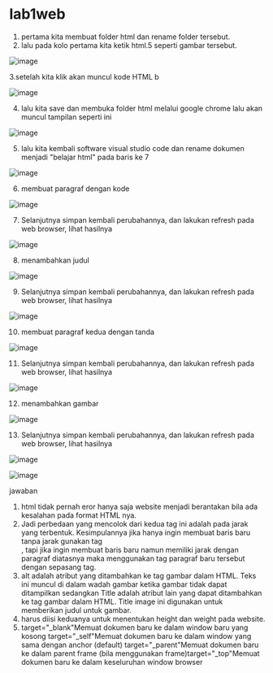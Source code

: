 # lab1web
1. pertama kita  membuat folder html dan rename folder tersebut.
2. lalu pada kolo pertama kita ketik html.5 seperti gambar tersebut.
 
![image](https://user-images.githubusercontent.com/56473376/112730866-8e31da00-8f66-11eb-9a9e-ca316d1a932f.png)

3.setelah kita klik akan muncul kode HTML b

![image](https://user-images.githubusercontent.com/56473376/112730897-b9b4c480-8f66-11eb-95ba-62396cb5f9ae.png)

4. lalu kita save dan membuka folder html melalui google chrome lalu akan muncul tampilan seperti ini 

![image](https://user-images.githubusercontent.com/56473376/112730959-0f896c80-8f67-11eb-9bbf-5d57423c9f3d.png)

5. lalu kita kembali software visual studio code dan rename dokumen menjadi "belajar html" pada baris ke 7 

![image](https://user-images.githubusercontent.com/56473376/112731037-84f53d00-8f67-11eb-8c55-6b4dcd8ab819.png)

6.  membuat paragraf dengan kode <p></p> 
 
![image](https://user-images.githubusercontent.com/56473376/112731152-27152500-8f68-11eb-92b1-581670c0d84c.png)

7. Selanjutnya simpan kembali perubahannya, dan lakukan refresh pada web browser, lihat hasilnya

![image](https://user-images.githubusercontent.com/56473376/112731173-4b710180-8f68-11eb-89b4-7249e287b390.png)

8.  menambahkan judul <h></h> 
 
![image](https://user-images.githubusercontent.com/56473376/112731256-b1f61f80-8f68-11eb-9321-1c94caf9487e.png)

9. Selanjutnya simpan kembali perubahannya, dan lakukan refresh pada web browser, lihat hasilnya

![image](https://user-images.githubusercontent.com/56473376/112731264-c4705900-8f68-11eb-8875-138881115b7e.png)

10.  membuat paragraf kedua dengan tanda <p></p>

![image](https://user-images.githubusercontent.com/56473376/112731374-6001c980-8f69-11eb-98ff-cc8d3cf7bd17.png)

11. Selanjutnya simpan kembali perubahannya, dan lakukan refresh pada web browser, lihat hasilnya

![image](https://user-images.githubusercontent.com/56473376/112731393-8889c380-8f69-11eb-86ec-78d4fa2db419.png)

12.  menambahkan gambar 

![image](https://user-images.githubusercontent.com/56473376/112731418-abb47300-8f69-11eb-8c3e-2554b36d7d60.png)

13.   Selanjutnya simpan kembali perubahannya, dan lakukan refresh pada web browser, lihat hasilnya
 
![image](https://user-images.githubusercontent.com/56473376/112731437-c850ab00-8f69-11eb-886d-3610bba06745.png)



![image](https://user-images.githubusercontent.com/56473376/113361319-f2450b80-9375-11eb-952c-f9633aae5c68.png)
 
 jawaban 
 1. html tidak pernah eror hanya saja website menjadi berantakan bila ada kesalahan pada format HTML nya.
 2. Jadi perbedaan yang mencolok dari kedua tag ini adalah pada jarak yang terbentuk.  Kesimpulannya jika hanya ingin membuat baris baru tanpa jarak gunakan tag <br/> , tapi jika ingin membuat baris baru namun memiliki jarak dengan paragraf diatasnya maka menggunakan tag paragraf baru tersebut dengan sepasang tag.
 3. alt adalah atribut yang ditambahkan ke tag gambar dalam HTML. Teks ini muncul di dalam wadah gambar ketika gambar tidak dapat ditampilkan sedangkan Title adalah atribut lain yang dapat ditambahkan ke tag gambar dalam HTML. Title image ini digunakan untuk memberikan judul untuk gambar.
 4. harus diisi keduanya untuk menentukan height dan weight pada website.
 5. target="_blank"Memuat dokumen baru ke dalam window baru yang kosong
    target="_self"Memuat dokumen baru ke dalam window yang sama dengan anchor (default)
    target="_parent"Memuat dokumen baru ke dalam parent frame (bila menggunakan frame)target="_top"Memuat dokumen baru ke dalam keseluruhan window browser
    






